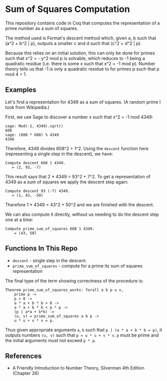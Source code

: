 # Sum of Squares Computation

This repository contains code in Coq that computes the representation of a prime number as a sum of squares.

The method used is Fermat's descent method which, given a, b such that (a^2 + b^2 | p), outputs a smaller c and d such that (c^2 + d^2 | p).

Because this relies on an initial solution, this can only be done for primes such that x^2 = - y^2 mod p is solvable, which reduces to -1 being a quadratic residue (i.e. there is some x such that x^2 = -1 mod p).  Number theory tells us that -1 is only a quadratic residue to for primes p such that p mod 4 = 1.

## Examples

Let's find a representation for 4349 as a sum of squares.  (A random prime I took from Wikipedia.)

First, we use Sage to discover a number x such that x^2 = -1 mod 4349:

```
sage: Mod(-1, 4349).sqrt()
608
sage: (608 * 608) % 4349
4348
```

Therefore, 4349 divides 608^2 + 1^2.  Using the `descent` function here (representing a single step in the descent), we have:

```
Compute descent 608 1 4349.
   = (2, 93, -7)
```

This result says that 2 * 4349 = 93^2 + 7^2.  To get a representation of 4349 as a sum of squares we apply the descent step again:

```
Compute descent 93 (-7) 4349.
   = (1, 43, -50)
```

Therefore 1 * 4349 = 43^2 + 50^2 and we are finished with the descent.

We can also compute it directly, without us needing to do the descent step one at a time:

```
Compute prime_sum_of_squares 608 1 4349.
    = (43, 50)
```

## Functions In This Repo

* `descent` - single step in the descent.
* `prime_sum_of_squares` - compute for a prime its sum of squares representation

The final type of the term showing correctness of the procedure is:

```
Theorem prime_sum_of_squares_works: forall a b p u v,
    prime p ->
    p > 0 ->
    a * a + b * b > 0 ->
    a * a + b * b < p * p ->
    (p | a*a + b*b) ->
    (u, v) = prime_sum_of_squares a b p ->
    u * u + v * v = p.
```

Thus given appropriate arguments `a`, `b` such that `p | (a * a + b * b = p)`, it outputs numbers `(u, v)` such that `p = u * u + v * v`.  `p` must be prime and the initial arguments must not exceed `p * p`.

## References

* A Friendly Introduction to Number Theory, Silverman 4th Edition (Chapter 26)
